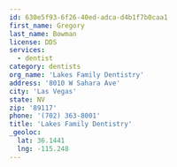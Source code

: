 ```yaml
---
id: 630e5f93-6f26-40ed-adca-d4b1f7b0caa1
first_name: Gregory
last_name: Bowman
license: DDS
services:
  - dentist
category: dentists
org_name: 'Lakes Family Dentistry'
address: '8010 W Sahara Ave'
city: 'Las Vegas'
state: NV
zip: '89117'
phone: '(702) 363-8001'
title: 'Lakes Family Dentistry'
_geoloc:
  lat: 36.1441
  lng: -115.248
---
```

